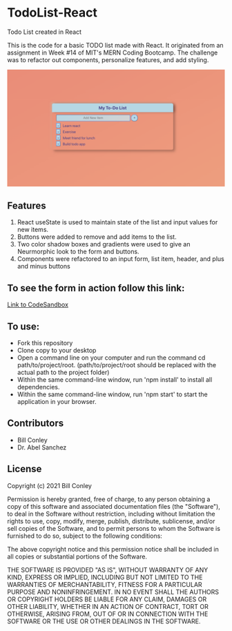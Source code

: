# TodoList-React
Todo List created in React
<p>This is the code for a basic TODO list made with React. It originated from an assignment in Week #14 of MIT's MERN Coding Bootcamp. The challenge was to refactor out components, personalize features, and add styling.</p>
<img src="./neumorphic.png"/>
<h2>Features</h2>
<ol>
<li>React useState is used to maintain state of the list and input values for new items.</li>
<li>Buttons were added to remove and add items to the list.</li>
<li>Two color shadow boxes and gradients were used to give an Neurmorphic look to the form and buttons.</li>
<li>Components were refactored to an input form, list item, header, and plus and minus buttons</li>
</ol>
<h2>To see the form in action follow this link:</h2>
<a href="https://codesandbox.io/s/todolist-react-xzfqo?file=/src/App.js:0-1026">Link to CodeSandbox</a>
<h2>To use:</h2>
<ul>
<li>Fork this repository</li>
<li>Clone copy to your desktop</li>
<li>Open a command line on your computer and run the command cd path/to/project/root. (path/to/project/root should be replaced with the actual path to the project folder)</li>
<li>Within the same command-line window, run 'npm install' to install all dependencies.</li>
<li>Within the same command-line window, run 'npm start' to start the application in your browser.</li>
  </ul>
<h2>Contributors</h2>
<ul>
  <li>Bill Conley</li>
  <li>Dr. Abel Sanchez</li>
 </ul>
<h2>License</h2>
<p>Copyright (c) 2021 Bill Conley</p>
<p>Permission is hereby granted, free of charge, to any person obtaining a copy
of this software and associated documentation files (the "Software"), to deal
in the Software without restriction, including without limitation the rights
to use, copy, modify, merge, publish, distribute, sublicense, and/or sell
copies of the Software, and to permit persons to whom the Software is
furnished to do so, subject to the following conditions:</p>
<p>The above copyright notice and this permission notice shall be included in all
copies or substantial portions of the Software. </p>
<p>THE SOFTWARE IS PROVIDED "AS IS", WITHOUT WARRANTY OF ANY KIND, EXPRESS OR
IMPLIED, INCLUDING BUT NOT LIMITED TO THE WARRANTIES OF MERCHANTABILITY,
FITNESS FOR A PARTICULAR PURPOSE AND NONINFRINGEMENT. IN NO EVENT SHALL THE
AUTHORS OR COPYRIGHT HOLDERS BE LIABLE FOR ANY CLAIM, DAMAGES OR OTHER
LIABILITY, WHETHER IN AN ACTION OF CONTRACT, TORT OR OTHERWISE, ARISING FROM,
OUT OF OR IN CONNECTION WITH THE SOFTWARE OR THE USE OR OTHER DEALINGS IN THE
SOFTWARE.</p>

